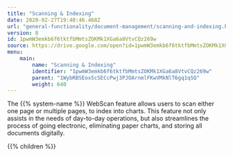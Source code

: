 ```yaml
---
title: "Scanning & Indexing"
date: 2020-02-27T19:40:46.468Z
url: "general-functionality/document-management/scanning-and-indexing.html"
version: 8
id: 1pwmW3emkb6f6tktfbMmtsZOKMk1XGa6a8VtvCQz269w
source: https://drive.google.com/open?id=1pwmW3emkb6f6tktfbMmtsZOKMk1XGa6a8VtvCQz269w
menu:
    main:
        name: "Scanning & Indexing"
        identifier: "1pwmW3emkb6f6tktfbMmtsZOKMk1XGa6a8VtvCQz269w"
        parent: "1WybRBSEox5cSECcPwj3PJOArnmlFKwVMkNlT6gq1qSQ"
        weight: 640
---
```









The {{% system-name %}} WebScan feature allows users to scan either one page or multiple pages, to index into charts. This feature not only assists in the needs of day-to-day operations, but also streamlines the process of going electronic, eliminating paper charts, and storing all documents digitally.









{{% children %}}

